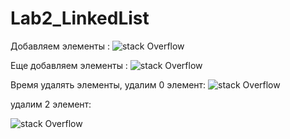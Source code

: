 # Lab2_LinkedList
Добавляем элементы :
![stack Overflow](https://sun1-27.userapi.com/wlK5qGtP86cOM7WsPSfW1Wk0OAOQW66coutpAA/TMhWsbeyHUM.jpg)

Еще добавляем элементы :
![stack Overflow](https://sun9-17.userapi.com/eJqN9_fEmxPqFyqO7YIlfRs8ITvLrrw_3iMl3g/SgXL4NaKDSI.jpg)

Время удалять  элементы, удалим 0 элемент:
![stack Overflow](https://sun9-3.userapi.com/oj-l3GjF5HaE9PUsRY4MTBOLICzwHQk0r1crzg/FxZNfEHZRX8.jpg)

 удалим 2 элемент:
 
 ![stack Overflow](https://sun9-3.userapi.com/mzeIzZPjzHr-Zm7GVK_g9poVtOeLu1PFEKFZ6Q/q7NLBtwU_lo.jpg)

